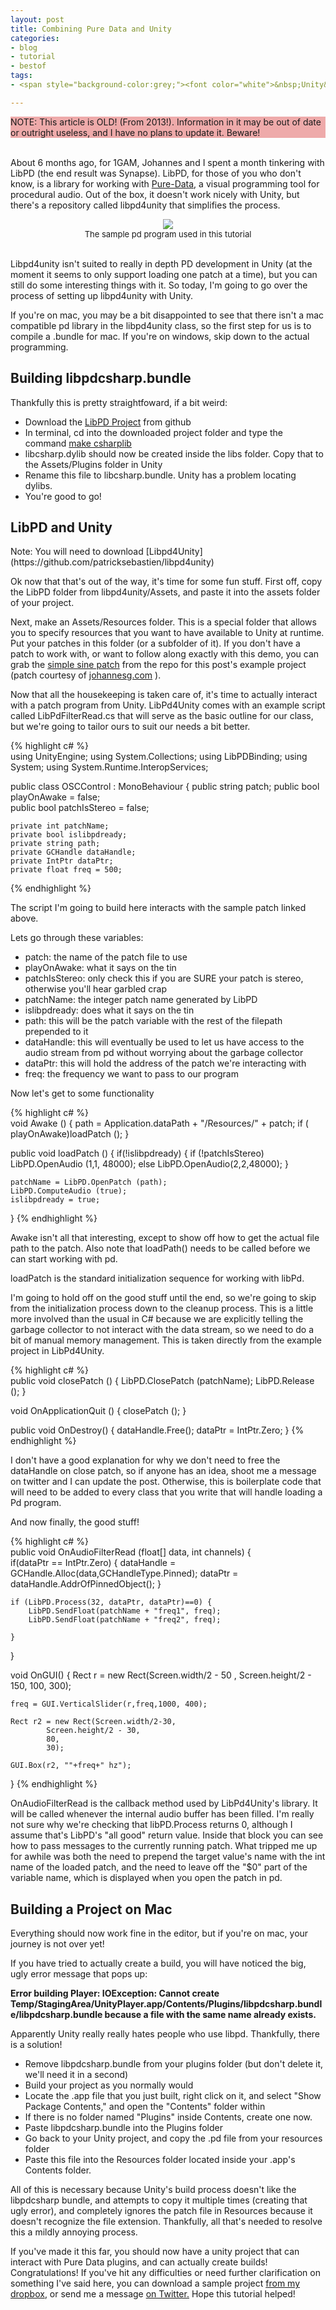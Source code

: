 ```yaml
---
layout: post
title: Combining Pure Data and Unity 
categories:
- blog
- tutorial
- bestof
tags:
- <span style="background-color:grey;"><font color="white">&nbsp;Unity&nbsp;</font></span>

---
```

<div style="background-color:#EEAAAA;">NOTE: This article is OLD! (From 2013!). Information in it may be out of date or outright useless, and I have no plans to update it. Beware!
</div>

<br>


About 6 months ago, for 1GAM, Johannes and I spent a month tinkering with LibPD (the end result was Synapse). LibPD, for those of you who don't know, is a library for working with [Pure-Data](http://puredata.info/), a visual programming tool for procedural audio. Out of the box, it doesn't work nicely with Unity, but there's a repository called libpd4unity that simplifies the process.

<div align="center">
<img src="/images/post&#95;images/2013-11-10/pd.png" /><br>
<font size="2">
The sample pd program used in this tutorial
</font>
</div>
<br>


Libpd4unity isn't suited to really in depth PD development in Unity (at the moment it seems to only support loading one patch at a time), but you can still do some interesting things with it. So today, I'm going to go over the process of setting up libpd4unity with Unity.

If you're on mac, you may be a bit disappointed to see that there isn't a mac compatible pd library in the libpd4unity class, so the first step for us is to compile a .bundle for mac. If you're on windows, skip down to the actual programming. 

<h2>Building libpdcsharp.bundle</h2>

Thankfully this is pretty straightfoward, if a bit weird: 
* Download the [LibPD Project](https://github.com/libpd/libpd) from github
* In terminal, cd into the downloaded project folder and type the command [make csharplib](https://github.com/libpd/libpd/wiki/Building-the-C%23-Api)
* libcsharp.dylib should now be created inside the libs folder. Copy that to the Assets/Plugins folder in Unity
* Rename this file to libcsharp.bundle. Unity has a problem locating dylibs. 
* You're good to go!

<h2>LibPD and Unity</h2>
Note: You will need to download [Libpd4Unity](https://github.com/patricksebastien/libpd4unity)

Ok now that that's out of the way, it's time for some fun stuff. First off, copy the LibPD folder from libpd4unity/Assets, and paste it into the assets folder of your project.

Next, make an Assets/Resources folder. This is a special folder that allows you to specify resources that you want to have available to Unity at runtime. Put your patches in this folder (or a subfolder of it). If you don't have a patch to work with, or want to follow along exactly with this demo, you can grab the [simple sine patch](https://github.com/khalladay/Unity-PD-Sample/blob/master/Assets/Resources/example.pd) from the repo for this post's example project (patch courtesy of [johannesg.com](johannesg.com) ).

Now that all the housekeeping is taken care of, it's time to actually interact with a patch program from Unity. LibPd4Unity comes with an example script called LibPdFilterRead.cs that will serve as the basic outline for our class, but we're going to tailor ours to suit our needs a bit better. 

{% highlight c# %}	
using UnityEngine;
using System.Collections;
using LibPDBinding;
using System;
using System.Runtime.InteropServices;

public class OSCControl : MonoBehaviour 
{
	public string patch;
	public bool playOnAwake = false;		
	public bool patchIsStereo = false;
	
	private int patchName;
	private bool islibpdready;
	private string path;
	private GCHandle dataHandle;
	private IntPtr dataPtr;
	private float freq = 500;
		
{% endhighlight %}

The script I'm going to build here interacts with the sample patch linked above.

Lets go through these variables:
* patch: the name of the patch file to use
* playOnAwake: what it says on the tin
* patchIsStereo: only check this if you are SURE your patch is stereo, otherwise you'll hear garbled crap
* patchName: the integer patch name generated by LibPD
* islibpdready: does what it says on the tin
* path: this will be the patch variable with the rest of the filepath prepended to it
* dataHandle: this will eventually be used to let us have access to the audio stream from pd without worrying about the garbage collector
* dataPtr: this will hold the address of the patch we're interacting with
* freq: the frequency we want to pass to our program

Now let's get to some functionality

{% highlight c# %}	
void Awake ()
{
	path = Application.dataPath + "/Resources/" + patch;
	if ( playOnAwake)loadPatch ();
}

public void loadPatch ()
{
	if(!islibpdready)
	{
		if (!patchIsStereo)	LibPD.OpenAudio (1,1, 48000);
		else LibPD.OpenAudio(2,2,48000);
	}
	
	patchName = LibPD.OpenPatch (path);
	LibPD.ComputeAudio (true);
	islibpdready = true;
}
{% endhighlight %}

Awake isn't all that interesting, except to show off how to get the actual file path to the patch. Also note that loadPath() needs to be called before we can start working with pd. 

loadPatch is the standard initialization sequence for working with libPd. 

I'm going to hold off on the good stuff until the end, so we're going to skip from the initialization process down to the cleanup process. This is a little more involved than the usual in C# because we are explicitly telling the garbage collector to not interact with the data stream, so we need to do a bit of manual memory management. This is taken directly from the example project in LibPd4Unity. 

{% highlight c# %}	
public void closePatch ()
{
	LibPD.ClosePatch (patchName);
	LibPD.Release ();
}

void OnApplicationQuit ()
{
	closePatch ();
}

public void OnDestroy()
{
	dataHandle.Free();
	dataPtr = IntPtr.Zero;
}
{% endhighlight %}

I don't have a good explanation for why we don't need to free the dataHandle on close patch, so if anyone has an idea, shoot me a message on twitter and I can update the post. Otherwise, this is boilerplate code that will need to be added to every class that you write that will handle loading a Pd program. 

And now finally, the good stuff!


{% highlight c# %}	
public void OnAudioFilterRead (float[] data, int channels)
{	
	if(dataPtr == IntPtr.Zero)
	{
		dataHandle = GCHandle.Alloc(data,GCHandleType.Pinned);
		dataPtr = dataHandle.AddrOfPinnedObject();
	}
	
	if (LibPD.Process(32, dataPtr, dataPtr)==0) {
		LibPD.SendFloat(patchName + "freq1", freq);
		LibPD.SendFloat(patchName + "freq2", freq);
		
	}
}

void OnGUI()
{
	Rect r = new Rect(Screen.width/2 - 50 , 
			Screen.height/2 - 150, 
			100, 
			300);
						
	freq = GUI.VerticalSlider(r,freq,1000, 400);
	
	Rect r2 = new Rect(Screen.width/2-30, 
			Screen.height/2 - 30, 
			80, 
			30);
						
	GUI.Box(r2, ""+freq+" hz");
}
{% endhighlight %}

OnAudioFilterRead is the callback method used by LibPd4Unity's library. It will be called whenever the internal audio buffer has been filled. I'm really not sure why we're checking that libPD.Process returns 0, although I assume that's LibPD's "all good" return value. 
Inside that block you can see how to pass messages to the currently running patch. What tripped me up for awhile was both the need to prepend the target value's name with the int name of the loaded patch, and the need to leave off the "$0" part of the variable name, which is displayed when you open the patch in pd. 

<h2>Building a Project on Mac</h2>

Everything should now work fine in the editor, but if you're on mac, your journey is not over yet!

If you have tried to actually create a build, you will have noticed the big, ugly error message that pops up: 

**Error building Player: IOException: Cannot create Temp/StagingArea/UnityPlayer.app/Contents/Plugins/libpdcsharp.bundle/libpdcsharp.bundle because a file with the same name already exists.**

Apparently Unity really really hates people who use libpd. Thankfully, there is a solution!

* Remove libpdcsharp.bundle from your plugins folder (but don't delete it, we'll need it in a second)
* Build your project as you normally would
* Locate the .app file that you just built, right click on it, and select "Show Package Contents," and open the "Contents" folder within
* If there is no folder named "Plugins" inside Contents, create one now. 
* Paste libpdcsharp.bundle into the Plugins folder
* Go back to your Unity project, and copy the .pd file from your resources folder
* Paste this file into the Resources folder located inside your .app's Contents folder.

All of this is necessary because Unity's build process doesn't like the libpdcsharp bundle, and attempts to copy it multiple times (creating that ugly error), and completely ignores the patch file in Resources because it doesn't recognize the file extension. Thankfully, all that's needed to resolve this a mildly annoying process. 

If you've made it this far, you should now have a unity project that can interact with Pure Data plugins, and can actually create builds! Congratulations! If you've hit any difficulties or need further clarification on something I've said here, you can download a sample project [from my dropbox](https://dl.dropboxusercontent.com/u/6128167/Unity-PD-Sample.zip), or send me a message [on Twitter.](http://twitter.com/khalladay) Hope this tutorial helped! 

